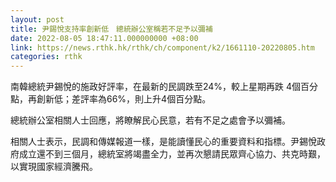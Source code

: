 ```yaml
---
layout: post
title: 尹錫悅支持率創新低　總統辦公室稱若不足予以彌補
date: 2022-08-05 18:47:11.000000000 +08:00
link: https://news.rthk.hk/rthk/ch/component/k2/1661110-20220805.htm
categories: rthk
---
```


南韓總統尹錫悅的施政好評率，在最新的民調跌至24%，較上星期再跌 4個百分點，再創新低；差評率為66%，則上升4個百分點。

總統辦公室相關人士回應，將瞭解民心民意，若有不足之處會予以彌補。

相關人士表示，民調和傳媒報道一樣，是能讀懂民心的重要資料和指標。尹錫悅政府成立還不到三個月，總統室將竭盡全力，並再次懇請民眾齊心協力、共克時艱，以實現國家經濟騰飛。
